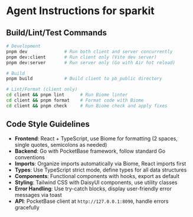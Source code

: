 # Agent Instructions for sparkit

## Build/Lint/Test Commands
```bash
# Development
pnpm dev              # Run both client and server concurrently
pnpm dev:client       # Run client only (Vite dev server)
pnpm dev:server       # Run server only (Go with Air hot reload)

# Build
pnpm build            # Build client to pb_public directory

# Lint/Format (client only)
cd client && pnpm lint      # Run Biome linter
cd client && pnpm format    # Format code with Biome
cd client && pnpm check     # Run Biome check and apply fixes
```

## Code Style Guidelines
- **Frontend**: React + TypeScript, use Biome for formatting (2 spaces, single quotes, semicolons as needed)
- **Backend**: Go with PocketBase framework, follow standard Go conventions
- **Imports**: Organize imports automatically via Biome, React imports first
- **Types**: Use TypeScript strict mode, define types for all data structures
- **Components**: Functional components with hooks, export as default
- **Styling**: Tailwind CSS with DaisyUI components, use utility classes
- **Error Handling**: Use try-catch blocks, display user-friendly error messages via toast
- **API**: PocketBase client at `http://127.0.0.1:8090`, handle errors gracefully